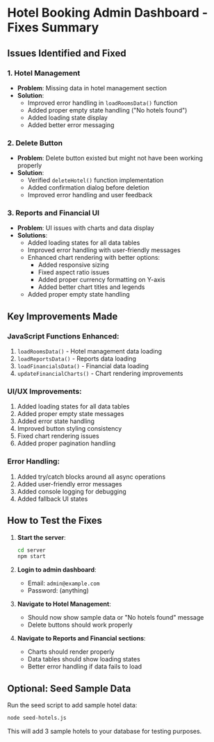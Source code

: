 # Hotel Booking Admin Dashboard - Fixes Summary

## Issues Identified and Fixed

### 1. Hotel Management
- **Problem**: Missing data in hotel management section
- **Solution**: 
  - Improved error handling in `loadRoomsData()` function
  - Added proper empty state handling ("No hotels found")
  - Added loading state display
  - Added better error messaging

### 2. Delete Button
- **Problem**: Delete button existed but might not have been working properly
- **Solution**:
  - Verified `deleteHotel()` function implementation
  - Added confirmation dialog before deletion
  - Improved error handling and user feedback

### 3. Reports and Financial UI
- **Problem**: UI issues with charts and data display
- **Solutions**:
  - Added loading states for all data tables
  - Improved error handling with user-friendly messages
  - Enhanced chart rendering with better options:
    - Added responsive sizing
    - Fixed aspect ratio issues
    - Added proper currency formatting on Y-axis
    - Added better chart titles and legends
  - Added proper empty state handling

## Key Improvements Made

### JavaScript Functions Enhanced:
1. `loadRoomsData()` - Hotel management data loading
2. `loadReportsData()` - Reports data loading
3. `loadFinancialsData()` - Financial data loading
4. `updateFinancialCharts()` - Chart rendering improvements

### UI/UX Improvements:
1. Added loading states for all data tables
2. Added proper empty state messages
3. Added error state handling
4. Improved button styling consistency
5. Fixed chart rendering issues
6. Added proper pagination handling

### Error Handling:
1. Added try/catch blocks around all async operations
2. Added user-friendly error messages
3. Added console logging for debugging
4. Added fallback UI states

## How to Test the Fixes

1. **Start the server**:
   ```bash
   cd server
   npm start
   ```

2. **Login to admin dashboard**:
   - Email: `admin@example.com`
   - Password: (anything)

3. **Navigate to Hotel Management**:
   - Should now show sample data or "No hotels found" message
   - Delete buttons should work properly

4. **Navigate to Reports and Financial sections**:
   - Charts should render properly
   - Data tables should show loading states
   - Better error handling if data fails to load

## Optional: Seed Sample Data

Run the seed script to add sample hotel data:
```bash
node seed-hotels.js
```

This will add 3 sample hotels to your database for testing purposes.